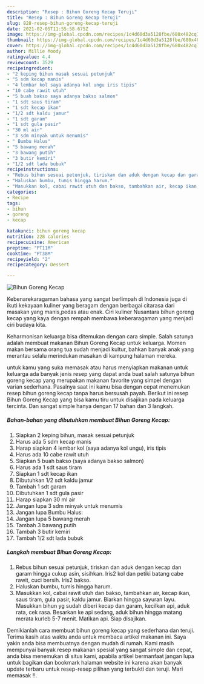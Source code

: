 ```yaml
---
description: "Resep : Bihun Goreng Kecap Teruji"
title: "Resep : Bihun Goreng Kecap Teruji"
slug: 828-resep-bihun-goreng-kecap-teruji
date: 2021-02-05T11:55:58.675Z
image: https://img-global.cpcdn.com/recipes/1c4d60d3a5128fbe/680x482cq70/bihun-goreng-kecap-foto-resep-utama.jpg
thumbnail: https://img-global.cpcdn.com/recipes/1c4d60d3a5128fbe/680x482cq70/bihun-goreng-kecap-foto-resep-utama.jpg
cover: https://img-global.cpcdn.com/recipes/1c4d60d3a5128fbe/680x482cq70/bihun-goreng-kecap-foto-resep-utama.jpg
author: Millie Moody
ratingvalue: 4.4
reviewcount: 3529
recipeingredient:
- "2 keping bihun masak sesuai petunjuk"
- "5 sdm kecap manis"
- "4 lembar kol saya adanya kol ungu iris tipis"
- "10 cabe rawit utuh"
- "5 buah bakso saya adanya bakso salmon"
- "1 sdt saus tiram"
- "1 sdt kecap ikan"
- "1/2 sdt kaldu jamur"
- "1 sdt garam"
- "1 sdt gula pasir"
- "30 ml air"
- "3 sdm minyak untuk menumis"
- " Bumbu Halus"
- "5 bawang merah"
- "3 bawang putih"
- "3 butir kemiri"
- "1/2 sdt lada bubuk"
recipeinstructions:
- "Rebus bihun sesuai petunjuk, tiriskan dan aduk dengan kecap dan garam hingga cukup asin, sisihkan. Iris2 kol dan petiki batang cabe rawit, cuci bersih. Iris2 bakso."
- "Haluskan bumbu, tumis hingga harum."
- "Masukkan kol, cabai rawit utuh dan bakso, tambahkan air, kecap ikan, saus tiram, gula pasir, kaldu jamur. Biarkan hingga sayuran layu. Masukkan bihun yg sudah diberi kecap dan garam, kecilkan api, aduk rata, cek rasa. Besarkan ke api sedang, aduk bihun hingga matang merata kurleb 5-7 menit. Matikan api. Siap disajikan."
categories:
- Recipe
tags:
- bihun
- goreng
- kecap

katakunci: bihun goreng kecap 
nutrition: 228 calories
recipecuisine: American
preptime: "PT11M"
cooktime: "PT38M"
recipeyield: "2"
recipecategory: Dessert

---
```



![Bihun Goreng Kecap](https://img-global.cpcdn.com/recipes/1c4d60d3a5128fbe/680x482cq70/bihun-goreng-kecap-foto-resep-utama.jpg)

Kebenarekaragaman bahasa yang sangat berlimpah di Indonesia juga di ikuti kekayaan kuliner yang beragam dengan berbagai citarasa dari masakan yang manis,pedas atau enak. Ciri kuliner Nusantara bihun goreng kecap yang kaya dengan rempah membawa keberaragaman yang menjadi ciri budaya kita.




Keharmonisan keluarga bisa ditemukan dengan cara simple. Salah satunya adalah membuat makanan Bihun Goreng Kecap untuk keluarga. Momen makan bersama orang tua sudah menjadi kultur, bahkan banyak anak yang merantau selalu merindukan masakan di kampung halaman mereka.

untuk kamu yang suka memasak atau harus menyiapkan makanan untuk keluarga ada banyak jenis resep yang dapat anda buat salah satunya bihun goreng kecap yang merupakan makanan favorite yang simpel dengan varian sederhana. Pasalnya saat ini kamu bisa dengan cepat menemukan resep bihun goreng kecap tanpa harus bersusah payah.
Berikut ini resep Bihun Goreng Kecap yang bisa kamu tiru untuk disajikan pada keluarga tercinta. Dan sangat simple hanya dengan 17 bahan dan 3 langkah.


<!--inarticleads1-->

##### Bahan-bahan yang dibutuhkan membuat Bihun Goreng Kecap:

1. Siapkan 2 keping bihun, masak sesuai petunjuk
1. Harus ada 5 sdm kecap manis
1. Harap siapkan 4 lembar kol (saya adanya kol ungu), iris tipis
1. Harus ada 10 cabe rawit utuh
1. Siapkan 5 buah bakso (saya adanya bakso salmon)
1. Harus ada 1 sdt saus tiram
1. Siapkan 1 sdt kecap ikan
1. Dibutuhkan 1/2 sdt kaldu jamur
1. Tambah 1 sdt garam
1. Dibutuhkan 1 sdt gula pasir
1. Harap siapkan 30 ml air
1. Jangan lupa 3 sdm minyak untuk menumis
1. Jangan lupa  Bumbu Halus:
1. Jangan lupa 5 bawang merah
1. Tambah 3 bawang putih
1. Tambah 3 butir kemiri
1. Tambah 1/2 sdt lada bubuk




<!--inarticleads2-->

##### Langkah membuat  Bihun Goreng Kecap:

1. Rebus bihun sesuai petunjuk, tiriskan dan aduk dengan kecap dan garam hingga cukup asin, sisihkan. Iris2 kol dan petiki batang cabe rawit, cuci bersih. Iris2 bakso.
1. Haluskan bumbu, tumis hingga harum.
1. Masukkan kol, cabai rawit utuh dan bakso, tambahkan air, kecap ikan, saus tiram, gula pasir, kaldu jamur. Biarkan hingga sayuran layu. Masukkan bihun yg sudah diberi kecap dan garam, kecilkan api, aduk rata, cek rasa. Besarkan ke api sedang, aduk bihun hingga matang merata kurleb 5-7 menit. Matikan api. Siap disajikan.




Demikianlah cara membuat bihun goreng kecap yang sederhana dan teruji. Terima kasih atas waktu anda untuk membaca artikel makanan ini. Saya yakin anda bisa membuatnya dengan mudah di rumah. Kami masih mempunyai banyak resep makanan spesial yang sangat simple dan cepat, anda bisa menemukan di situs kami, apabila artikel bermanfaat jangan lupa untuk bagikan dan bookmark halaman website ini karena akan banyak update terbaru untuk resep-resep pilihan yang terbukti dan teruji. Mari memasak !!. 
